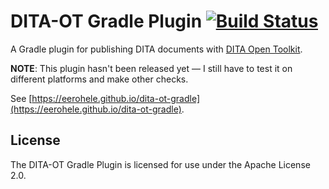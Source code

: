# DITA-OT Gradle Plugin [![Build Status](https://travis-ci.org/eerohele/dita-ot-gradle.svg?branch=master)](https://travis-ci.org/eerohele/dita-ot-gradle)

A Gradle plugin for publishing DITA documents with [DITA Open Toolkit][dita-ot].

**NOTE**: This plugin hasn't been released yet — I still have to test it on
different platforms and make other checks.

See [https://eerohele.github.io/dita-ot-gradle](https://eerohele.github.io/dita-ot-gradle).

[dita-ot]: http://www.dita-ot.org

## License

The DITA-OT Gradle Plugin is licensed for use under the Apache License 2.0.
